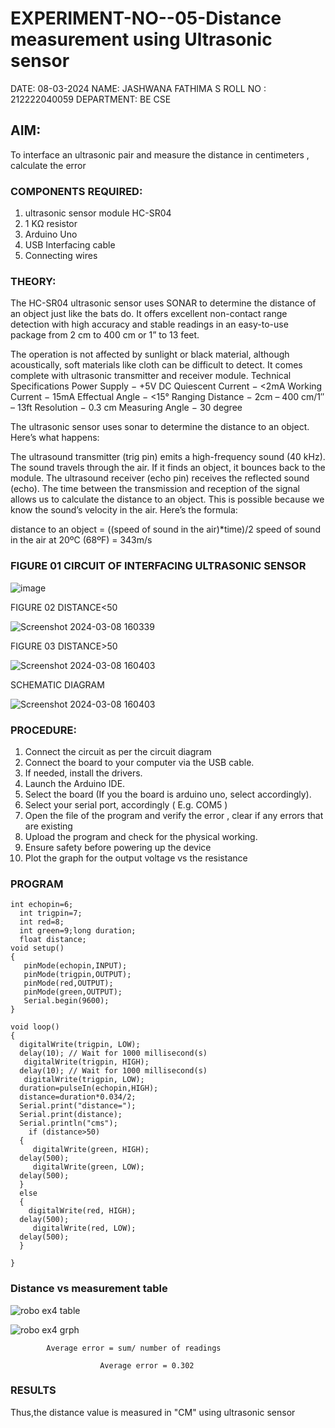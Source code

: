  # EXPERIMENT-NO--05-Distance measurement using Ultrasonic sensor
DATE: 08-03-2024
NAME: JASHWANA FATHIMA S
ROLL NO : 212222040059
DEPARTMENT: BE CSE
## AIM: 
To interface an ultrasonic pair and measure the distance in centimeters , calculate the error
 
### COMPONENTS REQUIRED:
1.	ultrasonic sensor module HC-SR04
2.	1 KΩ resistor 
3.	Arduino Uno 
4.	USB Interfacing cable 
5.	Connecting wires 


### THEORY: 
The HC-SR04 ultrasonic sensor uses SONAR to determine the distance of an object just like the bats do. It offers excellent non-contact range detection with high accuracy and stable readings in an easy-to-use package from 2 cm to 400 cm or 1” to 13 feet.

The operation is not affected by sunlight or black material, although acoustically, soft materials like cloth can be difficult to detect. It comes complete with ultrasonic transmitter and receiver module.
Technical Specifications
Power Supply − +5V DC
Quiescent Current − <2mA
Working Current − 15mA
Effectual Angle − <15°
Ranging Distance − 2cm – 400 cm/1″ – 13ft
Resolution − 0.3 cm
Measuring Angle − 30 degree

The ultrasonic sensor uses sonar to determine the distance to an object. Here’s what happens:

The ultrasound transmitter (trig pin) emits a high-frequency sound (40 kHz).
The sound travels through the air. If it finds an object, it bounces back to the module.
The ultrasound receiver (echo pin) receives the reflected sound (echo).
The time between the transmission and reception of the signal allows us to calculate the distance to an object. This is possible because we know the sound’s velocity in the air. Here’s the formula:

distance to an object = ((speed of sound in the air)*time)/2
speed of sound in the air at 20ºC (68ºF) = 343m/s

### FIGURE 01 CIRCUIT OF INTERFACING ULTRASONIC SENSOR 


![image](https://user-images.githubusercontent.com/36288975/166430594-5adb4ca9-5a42-4781-a7e6-7236b3766a85.png)

FIGURE 02 DISTANCE<50


![Screenshot 2024-03-08 160339](https://github.com/Jashwanafathima/Experiment--04-Interfacing-digital-output-with-arduino-ultrasonic-sensor/assets/119560192/b8b81ee0-6d76-4f80-b846-b804b4fc6f11)


FIGURE 03 DISTANCE>50


![Screenshot 2024-03-08 160403](https://github.com/Jashwanafathima/Experiment--04-Interfacing-digital-output-with-arduino-ultrasonic-sensor/assets/119560192/71ee9c5e-1acc-40be-b86e-de2c8a001756)


SCHEMATIC DIAGRAM



![Screenshot 2024-03-08 160403](https://github.com/Jashwanafathima/Experiment--04-Interfacing-digital-output-with-arduino-ultrasonic-sensor/assets/119560192/ce0afc4b-9b84-476e-a0ba-8db5581d024d)


### PROCEDURE:
1.	Connect the circuit as per the circuit diagram 
2.	Connect the board to your computer via the USB cable.
3.	If needed, install the drivers.
4.	Launch the Arduino IDE.
5.	Select the board (If you the board is arduino uno, select accordingly).
6.	Select your serial port, accordingly ( E.g. COM5 )
7.	Open the file of the program  and verify the error , clear if any errors that are existing 
8.	Upload the program and check for the physical working. 
9.	Ensure safety before powering up the device 
10.	Plot the graph for the output voltage vs the resistance 


### PROGRAM 

```
int echopin=6;
  int trigpin=7;
  int red=8;
  int green=9;long duration;
  float distance;
void setup()
{
   pinMode(echopin,INPUT);
   pinMode(trigpin,OUTPUT);
   pinMode(red,OUTPUT);
   pinMode(green,OUTPUT);
   Serial.begin(9600);
}

void loop()
{
  digitalWrite(trigpin, LOW);
  delay(10); // Wait for 1000 millisecond(s)
   digitalWrite(trigpin, HIGH);
  delay(10); // Wait for 1000 millisecond(s)
   digitalWrite(trigpin, LOW);
  duration=pulseIn(echopin,HIGH);
  distance=duration*0.034/2;
  Serial.print("distance=");
  Serial.print(distance);
  Serial.println("cms");
    if (distance>50)
  {
     digitalWrite(green, HIGH);
  delay(500);
     digitalWrite(green, LOW);
  delay(500);
  }
  else
  {
    digitalWrite(red, HIGH);
  delay(500);
     digitalWrite(red, LOW);
  delay(500);
  }
    
}
```




### Distance vs measurement table 

			
 ![robo ex4 table](https://github.com/Jashwanafathima/Experiment--04-Interfacing-digital-output-with-arduino-ultrasonic-sensor/assets/119560192/5964dcce-ab21-40af-bea5-fbfa1161470f)


 ![robo ex4 grph](https://github.com/Jashwanafathima/Experiment--04-Interfacing-digital-output-with-arduino-ultrasonic-sensor/assets/119560192/1b41aa66-763a-42d8-8183-c7e3000203f9)


			
			
			
			Average error = sum/ number of readings
   
                        Average error = 0.302
 








### RESULTS

Thus,the distance value is measured in "CM" using ultrasonic sensor

 
